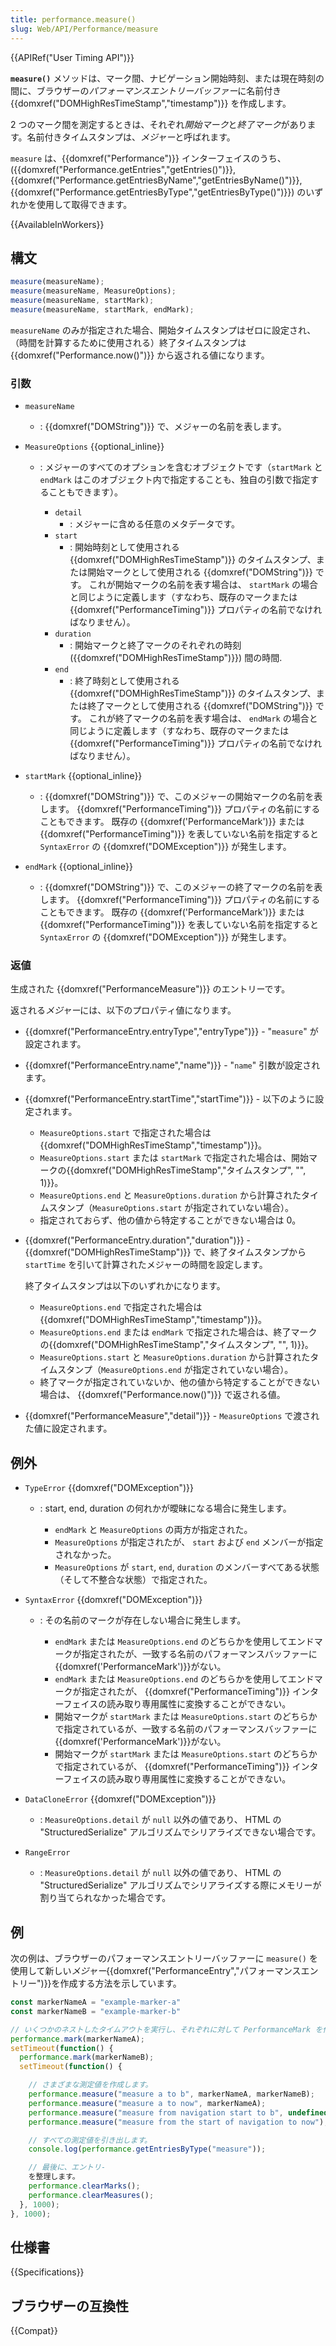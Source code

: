 ```yaml
---
title: performance.measure()
slug: Web/API/Performance/measure
---
```


{{APIRef("User Timing API")}}

**`measure()`** メソッドは、マーク間、ナビゲーション開始時刻、または現在時刻の間に、ブラウザーの*パフォーマンスエントリーバッファー*に名前付き {{domxref("DOMHighResTimeStamp","timestamp")}} を作成します。

2 つのマーク間を測定するときは、それぞれ*開始マーク*と*終了マーク*があります。名前付きタイムスタンプは、*メジャー*と呼ばれます。

`measure` は、{{domxref("Performance")}} インターフェイスのうち、
({{domxref("Performance.getEntries","getEntries()")}},
{{domxref("Performance.getEntriesByName","getEntriesByName()")}},
{{domxref("Performance.getEntriesByType","getEntriesByType()")}}) のいずれかを使用して取得できます。

{{AvailableInWorkers}}

## 構文

```js
measure(measureName);
measure(measureName, MeasureOptions);
measure(measureName, startMark);
measure(measureName, startMark, endMark);
```

`measureName` のみが指定された場合、開始タイムスタンプはゼロに設定され、（時間を計算するために使用される）終了タイムスタンプは {{domxref("Performance.now()")}} から返される値になります。

### 引数

- `measureName`

  - : {{domxref("DOMString")}} で、メジャーの名前を表します。

- `MeasureOptions` {{optional_inline}}

  - : メジャーのすべてのオプションを含むオブジェクトです（`startMark` と `endMark` はこのオブジェクト内で指定することも、独自の引数で指定することもできます）。

    - `detail`
      - : メジャーに含める任意のメタデータです。
    - `start`
      - : 開始時刻として使用される {{domxref("DOMHighResTimeStamp")}} のタイムスタンプ、または開始マークとして使用される {{domxref("DOMString")}} です。
        これが開始マークの名前を表す場合は、 `startMark` の場合と同じように定義します（すなわち、既存のマークまたは {{domxref("PerformanceTiming")}} プロパティの名前でなければなりません）。
    - `duration`
      - : 開始マークと終了マークのそれぞれの時刻 ({{domxref("DOMHighResTimeStamp")}}) 間の時間.
    - `end`
      - : 終了時刻として使用される {{domxref("DOMHighResTimeStamp")}} のタイムスタンプ、または終了マークとして使用される {{domxref("DOMString")}} です。
        これが終了マークの名前を表す場合は、 `endMark` の場合と同じように定義します（すなわち、既存のマークまたは {{domxref("PerformanceTiming")}} プロパティの名前でなければなりません）。

- `startMark` {{optional_inline}}

  - : {{domxref("DOMString")}} で、このメジャーの開始マークの名前を表します。
    {{domxref("PerformanceTiming")}} プロパティの名前にすることもできます。
    既存の {{domxref('PerformanceMark')}} または {{domxref("PerformanceTiming")}} を表していない名前を指定すると `SyntaxError` の {{domxref("DOMException")}} が発生します。

- `endMark` {{optional_inline}}
  - : {{domxref("DOMString")}} で、このメジャーの終了マークの名前を表します。
    {{domxref("PerformanceTiming")}} プロパティの名前にすることもできます。
    既存の {{domxref('PerformanceMark')}} または {{domxref("PerformanceTiming")}} を表していない名前を指定すると `SyntaxError` の {{domxref("DOMException")}} が発生します。

### 返値

生成された {{domxref("PerformanceMeasure")}} のエントリーです。

返される*メジャー*には、以下のプロパティ値になります。

- {{domxref("PerformanceEntry.entryType","entryType")}} - "`measure`" が設定されます。
- {{domxref("PerformanceEntry.name","name")}} - "`name`" 引数が設定されます。
- {{domxref("PerformanceEntry.startTime","startTime")}} - 以下のように設定されます。

  - `MeasureOptions.start` で指定された場合は {{domxref("DOMHighResTimeStamp","timestamp")}}。
  - `MeasureOptions.start` または `startMark` で指定された場合は、開始マークの{{domxref("DOMHighResTimeStamp","タイムスタンプ", "", 1)}}。
  - `MeasureOptions.end` と `MeasureOptions.duration` から計算されたタイムスタンプ（`MeasureOptions.start` が指定されていない場合）。
  - 指定されておらず、他の値から特定することができない場合は 0。

- {{domxref("PerformanceEntry.duration","duration")}} - {{domxref("DOMHighResTimeStamp")}} で、終了タイムスタンプから `startTime` を引いて計算されたメジャーの時間を設定します。

  終了タイムスタンプは以下のいずれかになります。

  - `MeasureOptions.end` で指定された場合は {{domxref("DOMHighResTimeStamp","timestamp")}}。
  - `MeasureOptions.end` または `endMark` で指定された場合は、終了マークの{{domxref("DOMHighResTimeStamp","タイムスタンプ", "", 1)}}。
  - `MeasureOptions.start` と `MeasureOptions.duration` から計算されたタイムスタンプ（`MeasureOptions.end` が指定されていない場合）。
  - 終了マークが指定されていないか、他の値から特定することができない場合は、 {{domxref("Performance.now()")}} で返される値。

- {{domxref("PerformanceMeasure","detail")}} - `MeasureOptions` で渡された値に設定されます。

## 例外

- `TypeError` {{domxref("DOMException")}}

  - : start, end, duration の何れかが曖昧になる場合に発生します。

    - `endMark` と `MeasureOptions` の両方が指定された。
    - `MeasureOptions` が指定されたが、 `start` および `end` メンバーが指定されなかった。
    - `MeasureOptions` が `start`, `end`, `duration` のメンバーすべてある状態（そして不整合な状態）で指定された。

- `SyntaxError` {{domxref("DOMException")}}

  - : その名前のマークが存在しない場合に発生します。

    - `endMark` または `MeasureOptions.end` のどちらかを使用してエンドマークが指定されたが、一致する名前のパフォーマンスバッファーに {{domxref('PerformanceMark')}}がない。
    - `endMark` または `MeasureOptions.end` のどちらかを使用してエンドマークが指定されたが、 {{domxref("PerformanceTiming")}} インターフェイスの読み取り専用属性に変換することができない。
    - 開始マークが `startMark` または `MeasureOptions.start` のどちらかで指定されているが、一致する名前のパフォーマンスバッファーに {{domxref('PerformanceMark')}}がない。
    - 開始マークが `startMark` または `MeasureOptions.start` のどちらかで指定されているが、 {{domxref("PerformanceTiming")}} インターフェイスの読み取り専用属性に変換することができない。

- `DataCloneError` {{domxref("DOMException")}}

  - : `MeasureOptions.detail` が `null` 以外の値であり、 HTML の "StructuredSerialize" アルゴリズムでシリアライズできない場合です。

- `RangeError`
  - : `MeasureOptions.detail` が `null` 以外の値であり、 HTML の "StructuredSerialize" アルゴリズムでシリアライズする際にメモリーが割り当てられなかった場合です。

## 例

次の例は、ブラウザーのパフォーマンスエントリーバッファーに `measure()` を使用して新しい*メジャー*{{domxref("PerformanceEntry","パフォーマンスエントリー")}}を作成する方法を示しています。

```js
const markerNameA = "example-marker-a"
const markerNameB = "example-marker-b"

// いくつかのネストしたタイムアウトを実行し、それぞれに対して PerformanceMark を作成します。
performance.mark(markerNameA);
setTimeout(function() {
  performance.mark(markerNameB);
  setTimeout(function() {

    // さまざまな測定値を作成します。
    performance.measure("measure a to b", markerNameA, markerNameB);
    performance.measure("measure a to now", markerNameA);
    performance.measure("measure from navigation start to b", undefined, markerNameB);
    performance.measure("measure from the start of navigation to now");

    // すべての測定値を引き出します。
    console.log(performance.getEntriesByType("measure"));

    // 最後に、エントリ-
    を整理します。
    performance.clearMarks();
    performance.clearMeasures();
  }, 1000);
}, 1000);
```

## 仕様書

{{Specifications}}

## ブラウザーの互換性

{{Compat}}
